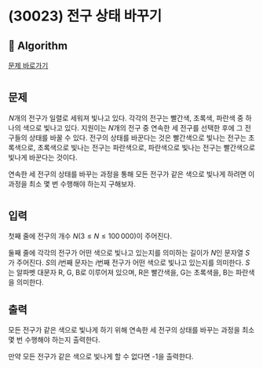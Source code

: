 # (30023) 전구 상태 바꾸기
## :100: Algorithm
[문제 바로가기](https://www.acmicpc.net/problem/30023)
#
## 문제
 $N$개의 전구가 일렬로 세워져 빛나고 있다. 각각의 전구는 빨간색, 초록색, 파란색 중 하나의 색으로 빛나고 있다. 지원이는 $N$개의 전구 중 연속한 세 전구를 선택한 후에 그 전구들의 상태를 바꿀 수 있다. 전구의 상태를 바꾼다는 것은 빨간색으로 빛나는 전구는 초록색으로, 초록색으로 빛나는 전구는 파란색으로, 파란색으로 빛나는 전구는 빨간색으로 빛나게 바꾼다는 것이다.

연속한 세 전구의 상태를 바꾸는 과정을 통해 모든 전구가 같은 색으로 빛나게 하려면 이 과정을 최소 몇 번 수행해야 하는지 구해보자.
#
## 입력
첫째 줄에 전구의 개수 $N(3\le N\le 100\, 000)$이 주어진다.

둘째 줄에 각각의 전구가 어떤 색으로 빛나고 있는지를 의미하는 길이가 $N$인 문자열 $S$가 주어진다. $S$의 $i$번째 문자는 $i$번째 전구가 어떤 색으로 빛나고 있는지를 의미한다. $S$는 알파벳 대문자 R, G, B로 이루어져 있으며, R은 빨간색을, G는 초록색을, B는 파란색을 의미한다.
## 출력
모든 전구가 같은 색으로 빛나게 하기 위해 연속한 세 전구의 상태를 바꾸는 과정을 최소 몇 번 수행해야 하는지 출력한다.

만약 모든 전구가 같은 색으로 빛나게 할 수 없다면 -1을 출력한다.
